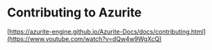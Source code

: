 # Contributing to Azurite
[https://azurite-engine.github.io/Azurite-Docs/docs/contributing.html](https://www.youtube.com/watch?v=dQw4w9WgXcQ)
